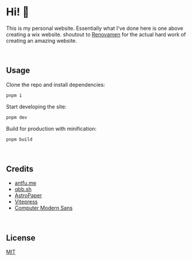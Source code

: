# Hi! 🤔

This is my personal website. Essentially what I've done here is one above creating a wix website. shoutout to 
[Renovamen](https://github.com/Renovamen) for the actual hard work of creating an amazing website.


&nbsp;

## Usage

Clone the repo and install dependencies:

```bash
pnpm i
```

Start developing the site:

```bash
pnpm dev
```

Build for production with minification:

```bash
pnpm build
```


&nbsp;

## Credits

- [antfu.me]( https://antfu.me/)
- [qbb.sh](https://www.qbb.sh/)
- [AstroPaper](https://github.com/satnaing/astro-paper)
- [Vitepress](https://vitepress.vuejs.org/)
- [Computer Modern Sans](https://checkmyworking.com/cm-web-fonts/)


&nbsp;

## License

[MIT](LICENSE)
